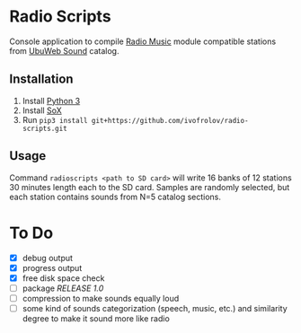 # Radio Scripts

Console application to compile [Radio Music](https://musicthing.co.uk/pages/radio.html) module compatible stations from [UbuWeb Sound](https://www.ubu.com/sound/index.html) catalog.

## Installation

1. Install [Python 3](https://www.python.org/downloads/)
2. Install [SoX](http://sox.sourceforge.net/)
3. Run `pip3 install git+https://github.com/ivofrolov/radio-scripts.git`

## Usage

Command `radioscripts <path to SD card>` will write 16 banks of 12 stations 30 minutes length each to the SD card. Samples are randomly selected, but each station contains sounds from N=5 catalog sections.

# To Do

- [x] debug output
- [x] progress output
- [x] free disk space check
- [ ] package *RELEASE 1.0*
- [ ] compression to make sounds equally loud
- [ ] some kind of sounds categorization (speech, music, etc.) and similarity degree to make it sound more like radio
